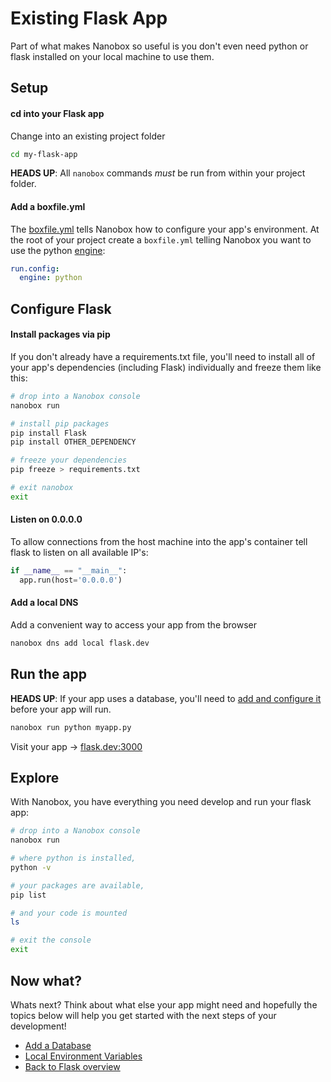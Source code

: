 # Existing Flask App
Part of what makes Nanobox so useful is you don't even need python or flask installed on your local machine to use them.

## Setup

#### cd into your Flask app
Change into an existing project folder

```bash
cd my-flask-app
```

**HEADS UP**: All `nanobox` commands *must* be run from within your project folder.

#### Add a boxfile.yml
The <a href="https://docs.nanobox.io/boxfile/" target="\_blank">boxfile.yml</a> tells Nanobox how to configure your app's environment. At the root of your project create a `boxfile.yml` telling Nanobox you want to use the python <a href="https://docs.nanobox.io/engines/" target="\_blank">engine</a>:

```yaml
run.config:
  engine: python
```

## Configure Flask

#### Install packages via pip
If you don't already have a requirements.txt file, you'll need to install all of your app's dependencies (including Flask) individually and freeze them like this:

```bash
# drop into a Nanobox console
nanobox run

# install pip packages
pip install Flask
pip install OTHER_DEPENDENCY

# freeze your dependencies
pip freeze > requirements.txt

# exit nanobox
exit
```

#### Listen on 0.0.0.0
To allow connections from the host machine into the app's container tell flask to listen on all available IP's:

```python
if __name__ == "__main__":
  app.run(host='0.0.0.0')
```

#### Add a local DNS
Add a convenient way to access your app from the browser

```bash
nanobox dns add local flask.dev
```

## Run the app
**HEADS UP**: If your app uses a database, you'll need to [add and configure it](/python/flask/add-a-database) before your app will run.

```bash
nanobox run python myapp.py
```

Visit your app -> [flask.dev:3000](http://flask.dev:3000)

## Explore
With Nanobox, you have everything you need develop and run your flask app:

```bash
# drop into a Nanobox console
nanobox run

# where python is installed,
python -v

# your packages are available,
pip list

# and your code is mounted
ls

# exit the console
exit
```

## Now what?
Whats next? Think about what else your app might need and hopefully the topics below will help you get started with the next steps of your development!

* [Add a Database](/python/flask/add-a-database)
* [Local Environment Variables](/python/flask/local-evars)
* [Back to Flask overview](/python/flask)
